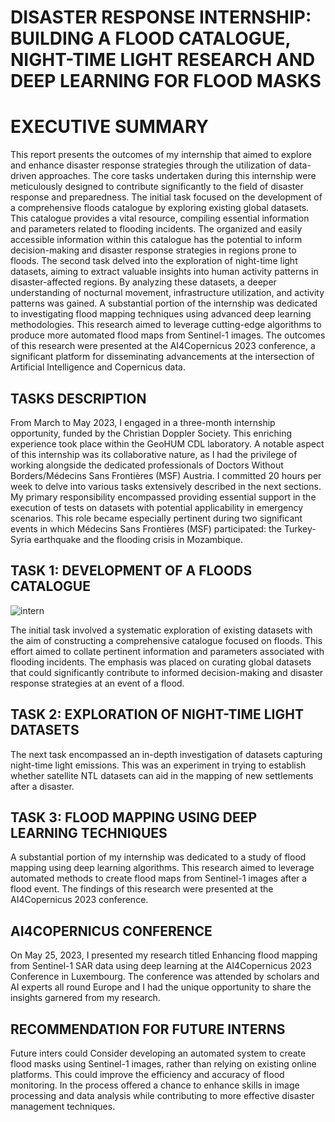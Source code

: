 # DISASTER RESPONSE INTERNSHIP: BUILDING A FLOOD CATALOGUE, NIGHT-TIME LIGHT RESEARCH AND DEEP LEARNING FOR FLOOD MASKS
# EXECUTIVE SUMMARY
This report presents the outcomes of my internship that aimed to explore and enhance disaster response strategies through the utilization of data-driven approaches. The core tasks undertaken during this internship were meticulously designed to contribute significantly to the field of disaster response and preparedness. The initial task focused on the development of a comprehensive floods catalogue by exploring existing global datasets. This catalogue provides a vital resource, compiling essential information and parameters related to flooding incidents. The organized and easily accessible information within this catalogue has the potential to inform decision-making and disaster response strategies in regions prone to floods. The second task delved into the exploration of night-time light datasets, aiming to extract valuable insights into human activity patterns in disaster-affected regions. By analyzing these datasets, a deeper understanding of nocturnal movement, infrastructure utilization, and activity patterns was gained. A substantial portion of the internship was dedicated to investigating flood mapping techniques using advanced deep learning methodologies. This research aimed to leverage cutting-edge algorithms to produce more automated flood maps from Sentinel-1 images. The outcomes of this research were presented at the AI4Copernicus 2023 conference, a significant platform for disseminating advancements at the intersection of Artificial Intelligence and Copernicus data.
## TASKS DESCRIPTION
From March to May 2023, I engaged in a three-month internship opportunity, funded by the Christian Doppler Society. This enriching experience took place within the GeoHUM CDL laboratory. A notable aspect of this internship was its collaborative nature, as I had the privilege of working alongside the dedicated professionals of Doctors Without Borders/Médecins Sans Frontières (MSF) Austria. I committed 20 hours per week to delve into various tasks extensively described in the next sections. My primary responsibility encompassed providing essential support in the execution of tests on datasets with potential applicability in emergency scenarios. This role became especially pertinent during two significant events in which Médecins Sans Frontières (MSF) participated: the Turkey-Syria earthquake and the flooding crisis in Mozambique. 
## TASK 1: DEVELOPMENT OF A FLOODS CATALOGUE 

![intern](https://github.com/lisahligono/Internship/assets/72496335/c1c2c0fa-9e82-4423-a40e-bd8a26add626)


The initial task involved a systematic exploration of existing datasets with the aim of constructing a comprehensive catalogue focused on floods. This effort aimed to collate pertinent information and parameters associated with flooding incidents. The emphasis was placed on curating global datasets that could significantly contribute to informed decision-making and disaster response strategies at an event of a flood.
## TASK 2: EXPLORATION OF NIGHT-TIME LIGHT DATASETS
The next task encompassed an in-depth investigation of datasets capturing night-time light emissions. This was an experiment in trying to establish whether satellite NTL datasets can aid in the mapping of new settlements after a disaster. 
## TASK 3: FLOOD MAPPING USING DEEP LEARNING TECHNIQUES
A substantial portion of my internship was dedicated to a study of flood mapping using deep learning algorithms. This research aimed to leverage automated methods to create flood maps from Sentinel-1 images after a flood event. The findings of this research were presented at the AI4Copernicus 2023 conference. 
## AI4COPERNICUS CONFERENCE
On May 25, 2023, I presented my research titled Enhancing flood mapping from Sentinel-1 SAR data using deep learning at the AI4Copernicus 2023 Conference in Luxembourg. The conference was attended by scholars and AI experts all round Europe and I had the unique opportunity to share the insights garnered from my research. 
## RECOMMENDATION FOR FUTURE INTERNS
Future inters could Consider developing an automated system to create flood masks using Sentinel-1 images, rather than relying on existing online platforms. This could improve the efficiency and accuracy of flood monitoring. In the process offered a chance to enhance skills in image processing and data analysis while contributing to more effective disaster management techniques.




